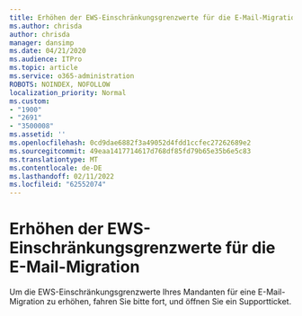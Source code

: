 ```yaml
---
title: Erhöhen der EWS-Einschränkungsgrenzwerte für die E-Mail-Migration
ms.author: chrisda
author: chrisda
manager: dansimp
ms.date: 04/21/2020
ms.audience: ITPro
ms.topic: article
ms.service: o365-administration
ROBOTS: NOINDEX, NOFOLLOW
localization_priority: Normal
ms.custom:
- "1900"
- "2691"
- "3500008"
ms.assetid: ''
ms.openlocfilehash: 0cd9dae6882f3a49052d4fdd1ccfec27262689e2
ms.sourcegitcommit: 49eaa1417714617d768df85fd79b65e35b6e5c83
ms.translationtype: MT
ms.contentlocale: de-DE
ms.lasthandoff: 02/11/2022
ms.locfileid: "62552074"
---
```

# <a name="increase-ews-throttling-limits-for-mail-migration"></a>Erhöhen der EWS-Einschränkungsgrenzwerte für die E-Mail-Migration

Um die EWS-Einschränkungsgrenzwerte Ihres Mandanten für eine E-Mail-Migration zu erhöhen, fahren Sie bitte fort, und öffnen Sie ein Supportticket.
